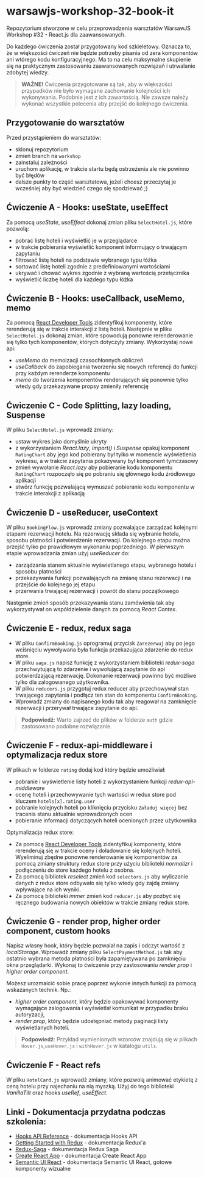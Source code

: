 # warsawjs-workshop-32-book-it

Repozytorium stworzone w celu przeprowadzenia warsztatów WarsawJS Workshop #32 - React.js dla zaawansowanych.

Do każdego ćwiczenia został przygotowany kod szkieletowy. Oznacza to, że w większości ćwiczeń nie będzie potrzeby pisania od zera komponentów ani wtórego kodu konfiguracyjnego. Ma to na celu maksymalne skupienie się na praktycznym zastosowaniu zaawansowanych rozwiązań i utrwalanie zdobytej wiedzy.

> **WAŻNE!** Ćwiczenia przygotowane są tak, aby w większości przypadków nie było wymagane zachowanie kolejności ich wykonywania. Podobnie jest z ich zawartością. Nie zawsze należy wykonać wszystkie polecenia aby przejść do kolejnego ćwiczenia.

## Przygotowanie do warsztatów

Przed przystąpieniem do warsztatów:

- sklonuj repozytorium
- zmień branch na `workshop`
- zainstaluj zależności
- uruchom aplikację, w trakcie startu będą ostrzeżenia ale nie powinno być błędów
- dalsze punkty to część warsztatowa, jeżeli chcesz przeczytaj je wcześniej aby być wiedzieć czego się spodziewać ;)

## Ćwiczenie A - Hooks: useState, useEffect

Za pomocą _useState_, _useEffect_ dokonaj zmian pliku `SelectHotel.js`, które pozwolą:

- pobrać listę hoteli i wyświetlić je w przeglądarce
- w trakcie pobierania wyświetlić komponent informujący o trwającym zapytaniu
- filtrować listę hoteli na podstawie wybranego typu łóżka
- sortować listę hoteli zgodnie z predefiniowanymi wartościami
- ukrywać i chować wykres zgodnie z wybraną wartością przełącznika
- wyświetlić liczbę hoteli dla każdego typu łóżka

## Ćwiczenie B - Hooks: useCallback, useMemo, memo

Za pomocą [React Developer Tools](https://github.com/facebook/react-devtools) zidentyfikuj komponenty, które rerenderują się w trakcie interakcji z listą hoteli. Następnie w pliku `SelectHotel.js` dokonaj zmian, które spowodują ponowne rerenderowanie się tylko tych komponentów, których dotyczyły zmiany. Wykorzystaj nowe api:

- _useMemo_ do memoizacji czasochłonnych obliczeń
- _useCallback_ do zapobiegania tworzeniu się nowych referencji do funkcji przy każdym rerenderze komponentu
- _memo_ do tworzenia komponentów renderujących się ponownie tylko wtedy gdy przekazywane propsy zmieniły referencję

## Ćwiczenie C - Code Splitting, lazy loading, Suspense

W pliku `SelectHotel.js` wprowadź zmiany:

- ustaw wykres jako domyślnie ukryty
- z wykorzystaniem _React.lazy_, _import()_ i _Suspense_ opakuj komponent `RatingChart` aby jego kod pobierany był tylko w momencie wyświetlenia wykresu, a w trakcie zapytania pokazywany był komponent tymczasowy
- zmień wywołanie _React.lazy_ aby pobieranie kodu komponentu `RatingChart` rozpoczęło się po pobraniu się głównego kodu źródłowego aplikacji
- stwórz funkcję pozwalającą wymuszać pobieranie kodu komponentu w trakcie interakcji z aplikacją

## Ćwiczenie D - useReducer, useContext

W pliku `BookingFlow.js` wprowadź zmiany pozwalające zarządzać kolejnymi etapami rezerwacji hotelu. Na rezerwację składa się wybranie hotelu, sposobu płatności i potwierdzenie rezerwacji. Do kolejnego etapu można przejść tylko po prawidłowym wykonaniu poprzedniego. W pierwszym etapie wprowadzania zmian użyj _useReducer_ do:

- zarządzania stanem aktualnie wyświetlanego etapu, wybranego hotelu i sposobu płatności
- przekazywania funkcji pozwalających na zmianę stanu rezerwacji i na przejście do kolejnego jej etapu
- przerwania trwającej rezerwacji i powrót do stanu początkowego

Następnie zmień sposób przekazywania stanu zamówienia tak aby wykorzystywał on współdzielenie danych za pomocą _React Contex_.

## Ćwiczenie E - redux, redux saga

- W pliku `ConfirmBooking.js` oprogramuj przycisk `Zarezerwuj` aby po jego wciśnięciu wywoływana była funkcja przekazująca zdarzenie do redux store.
- W pliku `saga.js` napisz funkcję z wykorzystaniem biblioteki _redux-saga_ przechwytującą to zdarzenie i wywołującą zapytanie do api potwierdzającą rezerwację. Dokonanie rezerwacji powinno być możliwe tylko dla zalogowanego użytkownika.
- W pliku `reducers.js` przygotuj redux reducer aby przechowywał stan trwającego zapytania i podłącz ten stan do komponentu `ConfirmBooking`.
- Wprowadź zmiany do napisanego kodu tak aby reagował na zamknięcie rezerwacji i przerywał trwające zapytanie do api.

> **Podpowiedź**: Warto zajrzeć do plików w folderze `auth` gdzie zastosowano podobne rozwiązanie.

## Ćwiczenie F - redux-api-middleware i optymalizacja redux store

W plikach w folderze `rating` dodaj kod który będzie umożliwiał:

- pobranie i wyświetlenie listy hoteli z wykorzystaniem funkcji _redux-api-middleware_
- ocenę hoteli i przechowywanie tych wartości w redux store pod kluczem `hotels[x].rating.user`
- pobranie kolejnych hoteli po kliknięciu przycisku `Załaduj więcej` bez tracenia stanu aktualnie wprowadzonych ocen
- pobieranie informacji dotyczących hoteli ocenionych przez użytkownika

Optymalizacja redux store:

- Za pomocą [React Developer Tools](https://github.com/facebook/react-devtools) zidentyfikuj komponenty, które rerenderują się w trakcie oceny i doładowanie się kolejnych hoteli. Wyeliminuj zbędne ponowne renderowanie się komponentów za pomocą zmiany struktury redux store przy użyciu biblioteki _normalizr_ i podłączeniu do store każdego hotelu z osobna.
- Za pomocą bibliotek _reselect_ zmień kod `selectors.js` aby wyliczanie danych z redux store odbywało się tylko wtedy gdy zajdą zmiany wpływające na ich wyniki.
- Za pomocą biblioteki _immer_ zmień kod `reducer.js` aby pozbyć się ręcznego budowania nowych obiektów w trakcie zmiany redux store.

## Ćwiczenie G - render prop, higher order component, custom hooks

Napisz własny hook, który będzie pozwalał na zapis i odczyt wartość z _localStorage_. Wprowadź zmiany pliku `SelectPaymentMethod.js` tak aby ostatnio wybrana metoda płatności była zapamiętywana po zamknięciu okna przeglądarki. Wykonaj to ćwiczenie przy zastosowaniu _render prop_ i _higher order component_.

Możesz urozmaicić sobie pracę poprzez wykonie innych funkcji za pomocą wskazanych technik. Np.:

- _higher order component_, który będzie opakowywać komponenty wymagające zalogowania i wyświetlał komunikat w przypadku braku autoryzacji,
- _render prop_, który będzie udostępniać metody paginacji listy wyświetlanych hoteli.

> **Podpowiedź**: Przykład wymienionych wzorców znajdują się w plikach `Hover.js`,`useHover.js` i `withHover.js` w katalogu `utils`.

## Ćwiczenie F - React refs

W pliku `HotelCard.js` wprowadź zmiany, które pozwolą animować etykietę z ceną hotelu przy najechaniu na nią myszką. Użyj do tego biblioteki _VanillaTilt_ oraz hooks _useRef_, _useEffect_.

## Linki - Dokumentacja przydatna podczas szkolenia:

- [Hooks API Reference](https://reactjs.org/docs/hooks-reference.html) - dokumentacja Hooks API
- [Getting Started with Redux](https://redux.js.org/introduction/getting-started) - dokumentacja Redux'a
- [Redux-Saga](https://redux-saga.js.org) - dokumentacja Redux Saga
- [Create React App](https://facebook.github.io/create-react-app/docs/getting-started) - dokumentacja Create React App
- [Semantic UI React](https://react.semantic-ui.com/) - dokumentacja Semantic UI React, gotowe komponenty wizualne
